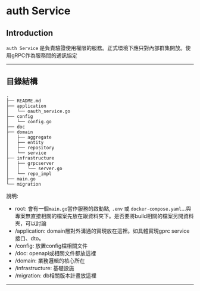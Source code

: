 # auth Service

## Introduction

`auth Service` 是負責驗證使用權限的服務。正式環境下應只對內部群集開放。使用gRPC作為服務間的通訊協定

---

## 目錄結構

```tree
.
├── README.md
├── application
│   └── oauth_service.go
├── config
│   └── config.go
├── doc
├── domain
│   ├── aggregate
│   ├── entity
│   ├── repository
│   └── service
├── infrastructure
│   ├── grpcserver
│   │   └── server.go
│   └── repo_impl
├── main.go
└── migration
```

說明:

- root: 會有一個`main.go`當作服務的啟動點, `.env` 或 `docker-compose.yaml`...與專案無直接相關的檔案先放在跟資料夾下。是否要將build相關的檔案另開資料夾，可以討論
- /application: domain層對外溝通的實現放在這裡。如具體實現gprc service接口、dto。
- /config: 放置config檔相關文件
- /doc: openapi或相關文件都放這裡
- /domain: 業務邏輯的核心所在
- /infrastructure: 基礎設施
- /migration: db相關版本計畫放這裡

---
